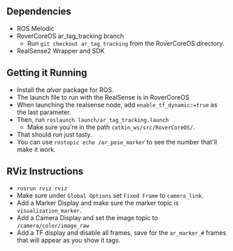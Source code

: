 ## Dependencies
* ROS Melodic
* RoverCoreOS ar_tag_tracking branch
  * Run `git checkout ar_tag_tracking` from the RoverCoreOS directory.
* RealSense2 Wrapper and SDK

## Getting it Running
* Install the *alvar* package for ROS.
* The launch file to run with the RealSense is in RoverCoreOS
* When launching the realsense node, add `enable_tf_dynamic:=true` as the last parameter.
* Then, run `roslaunch launch/ar_tag_tracking.launch`
  * Make sure you're in the path `catkin_ws/src/RoverCoreOS/`.
* That should run just tasty.
* You can use `rostopic echo /ar_pose_marker` to see the number that'll make it work.

## RViz Instructions
* `rosrun rviz rviz`
* Make sure under `Global Options` set `Fixed Frame` to `camera_link`.
* Add a Marker Display and make sure the marker topic is `visualization_marker`.
* Add a Camera Display and set the image topic to `/camera/color/image_raw`
* Add a TF display and disable all frames, save for the `ar_marker_#` frames that will appear as you show it tags.
